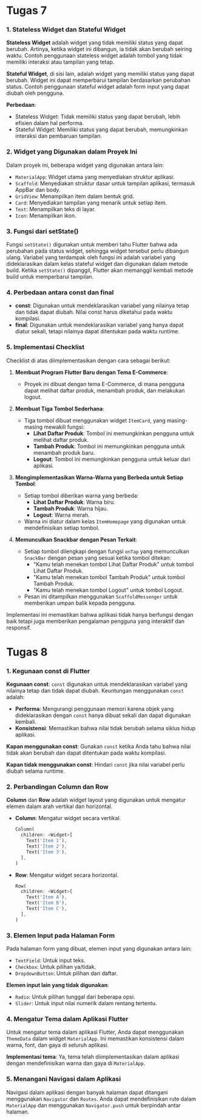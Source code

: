 # Tugas 7

### 1. Stateless Widget dan Stateful Widget
**Stateless Widget** adalah widget yang tidak memiliki status yang dapat berubah. Artinya, ketika widget ini dibangun, ia tidak akan berubah seiring waktu. Contoh penggunaan stateless widget adalah tombol yang tidak memiliki interaksi atau tampilan yang tetap.

**Stateful Widget**, di sisi lain, adalah widget yang memiliki status yang dapat berubah. Widget ini dapat memperbarui tampilan berdasarkan perubahan status. Contoh penggunaan stateful widget adalah form input yang dapat diubah oleh pengguna.

**Perbedaan**:
- Stateless Widget: Tidak memiliki status yang dapat berubah, lebih efisien dalam hal performa.
- Stateful Widget: Memiliki status yang dapat berubah, memungkinkan interaksi dan pembaruan tampilan.

### 2. Widget yang Digunakan dalam Proyek Ini
Dalam proyek ini, beberapa widget yang digunakan antara lain:
- `MaterialApp`: Widget utama yang menyediakan struktur aplikasi.
- `Scaffold`: Menyediakan struktur dasar untuk tampilan aplikasi, termasuk AppBar dan body.
- `GridView`: Menampilkan item dalam bentuk grid.
- `Card`: Menyediakan tampilan yang menarik untuk setiap item.
- `Text`: Menampilkan teks di layar.
- `Icon`: Menampilkan ikon.

### 3. Fungsi dari setState()
Fungsi `setState()` digunakan untuk memberi tahu Flutter bahwa ada perubahan pada status widget, sehingga widget tersebut perlu dibangun ulang. Variabel yang terdampak oleh fungsi ini adalah variabel yang dideklarasikan dalam kelas stateful widget dan digunakan dalam metode build. Ketika `setState()` dipanggil, Flutter akan memanggil kembali metode build untuk memperbarui tampilan.

### 4. Perbedaan antara const dan final
- **const**: Digunakan untuk mendeklarasikan variabel yang nilainya tetap dan tidak dapat diubah. Nilai const harus diketahui pada waktu kompilasi.
- **final**: Digunakan untuk mendeklarasikan variabel yang hanya dapat diatur sekali, tetapi nilainya dapat ditentukan pada waktu runtime.

### 5. Implementasi Checklist
Checklist di atas diimplementasikan dengan cara sebagai berikut:

1. **Membuat Program Flutter Baru dengan Tema E-Commerce**:
   - Proyek ini dibuat dengan tema E-Commerce, di mana pengguna dapat melihat daftar produk, menambah produk, dan melakukan logout.

2. **Membuat Tiga Tombol Sederhana**:
   - Tiga tombol dibuat menggunakan widget `ItemCard`, yang masing-masing mewakili fungsi:
     - **Lihat Daftar Produk**: Tombol ini memungkinkan pengguna untuk melihat daftar produk.
     - **Tambah Produk**: Tombol ini memungkinkan pengguna untuk menambah produk baru.
     - **Logout**: Tombol ini memungkinkan pengguna untuk keluar dari aplikasi.

3. **Mengimplementasikan Warna-Warna yang Berbeda untuk Setiap Tombol**:
   - Setiap tombol diberikan warna yang berbeda:
     - **Lihat Daftar Produk**: Warna biru.
     - **Tambah Produk**: Warna hijau.
     - **Logout**: Warna merah.
   - Warna ini diatur dalam kelas `ItemHomepage` yang digunakan untuk mendefinisikan setiap tombol.

4. **Memunculkan Snackbar dengan Pesan Terkait**:
   - Setiap tombol dilengkapi dengan fungsi `onTap` yang memunculkan `SnackBar` dengan pesan yang sesuai ketika tombol ditekan:
     - "Kamu telah menekan tombol Lihat Daftar Produk" untuk tombol Lihat Daftar Produk.
     - "Kamu telah menekan tombol Tambah Produk" untuk tombol Tambah Produk.
     - "Kamu telah menekan tombol Logout" untuk tombol Logout.
   - Pesan ini ditampilkan menggunakan `ScaffoldMessenger` untuk memberikan umpan balik kepada pengguna.

Implementasi ini memastikan bahwa aplikasi tidak hanya berfungsi dengan baik tetapi juga memberikan pengalaman pengguna yang interaktif dan responsif.

# Tugas 8

### 1. Kegunaan const di Flutter
**Kegunaan const**: `const` digunakan untuk mendeklarasikan variabel yang nilainya tetap dan tidak dapat diubah. Keuntungan menggunakan `const` adalah:
- **Performa**: Mengurangi penggunaan memori karena objek yang dideklarasikan dengan `const` hanya dibuat sekali dan dapat digunakan kembali.
- **Konsistensi**: Memastikan bahwa nilai tidak berubah selama siklus hidup aplikasi.

**Kapan menggunakan const**: Gunakan `const` ketika Anda tahu bahwa nilai tidak akan berubah dan dapat ditentukan pada waktu kompilasi.

**Kapan tidak menggunakan const**: Hindari `const` jika nilai variabel perlu diubah selama runtime.

### 2. Perbandingan Column dan Row
**Column** dan **Row** adalah widget layout yang digunakan untuk mengatur elemen dalam arah vertikal dan horizontal.

- **Column**: Mengatur widget secara vertikal.
  ```dart
  Column(
    children: <Widget>[
      Text('Item 1'),
      Text('Item 2'),
      Text('Item 3'),
    ],
  )
  ```

- **Row**: Mengatur widget secara horizontal.
  ```dart
  Row(
    children: <Widget>[
      Text('Item A'),
      Text('Item B'),
      Text('Item C'),
    ],
  )
  ```

### 3. Elemen Input pada Halaman Form
Pada halaman form yang dibuat, elemen input yang digunakan antara lain:
- `TextField`: Untuk input teks.
- `Checkbox`: Untuk pilihan ya/tidak.
- `DropdownButton`: Untuk pilihan dari daftar.

**Elemen input lain yang tidak digunakan**: 
- `Radio`: Untuk pilihan tunggal dari beberapa opsi.
- `Slider`: Untuk input nilai numerik dalam rentang tertentu.

### 4. Mengatur Tema dalam Aplikasi Flutter
Untuk mengatur tema dalam aplikasi Flutter, Anda dapat menggunakan `ThemeData` dalam widget `MaterialApp`. Ini memastikan konsistensi dalam warna, font, dan gaya di seluruh aplikasi.

**Implementasi tema**: Ya, tema telah diimplementasikan dalam aplikasi dengan mendefinisikan warna dan gaya di `MaterialApp`.

### 5. Menangani Navigasi dalam Aplikasi
Navigasi dalam aplikasi dengan banyak halaman dapat ditangani menggunakan `Navigator` dan `Routes`. Anda dapat mendefinisikan rute dalam `MaterialApp` dan menggunakan `Navigator.push` untuk berpindah antar halaman.

